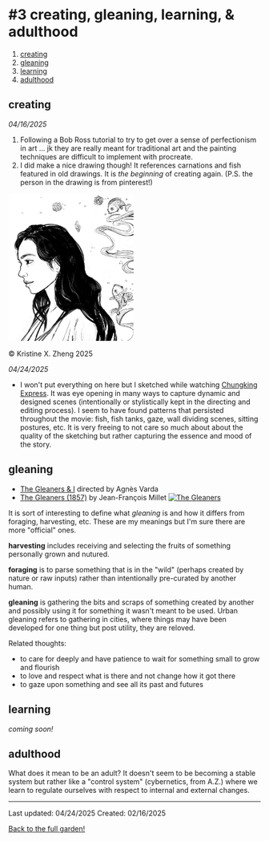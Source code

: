 # #3 creating, gleaning, learning, & adulthood

1. [creating](#creating)
2. [gleaning](#gleaning)
3. [learning](#learning)
4. [adulthood](#adulthood)


## creating
*04/16/2025*
1) Following a Bob Ross tutorial to try to get over a sense of perfectionism in art ... jk they are really meant for traditional art and the painting techniques are difficult to implement with procreate. 
2) I did make a nice drawing though! It references carnations and fish featured in old drawings. It is *the beginning* of creating again. (P.S. the person in the drawing is from pinterest!) 

<a href="./art/beginning.png">
    <img src="./art/beginning.png" width="250">
</a>

© Kristine X. Zheng 2025

*04/24/2025*
* I won't put everything on here but I sketched while watching [Chungking Express](./1_02-15-2025.md#1-about-love-stories-automation-and-writing). It was eye opening in many ways to capture dynamic and designed scenes (intentionally or stylistically kept in the directing and editing process). I seem to have found patterns that persisted throughout the movie: fish, fish tanks, gaze, wall dividing scenes, sitting postures, etc. It is very freeing to not care so much about about the quality of the sketching but rather capturing the essence and mood of the story. 

## gleaning

* [The Gleaners & I](https://en.wikipedia.org/wiki/The_Gleaners_and_I) directed by Agnès Varda 
* [The Gleaners (1857)](https://en.wikipedia.org/wiki/The_Gleaners) by Jean-François Millet
[![The Gleaners](https://upload.wikimedia.org/wikipedia/commons/thumb/1/1f/Jean-Fran%C3%A7ois_Millet_-_Gleaners_-_Google_Art_Project_2.jpg/1920px-Jean-Fran%C3%A7ois_Millet_-_Gleaners_-_Google_Art_Project_2.jpg)](https://upload.wikimedia.org/wikipedia/commons/thumb/1/1f/Jean-Fran%C3%A7ois_Millet_-_Gleaners_-_Google_Art_Project_2.jpg/1920px-Jean-Fran%C3%A7ois_Millet_-_Gleaners_-_Google_Art_Project_2.jpg)

It is sort of interesting to define what *gleaning* is and how it differs from foraging, harvesting, etc. These are my meanings but I'm sure there are more "official" ones.  

**harvesting** includes receiving and selecting the fruits of something personally grown and nutured. 

**foraging** is to parse something that is in the "wild" (perhaps created by nature or raw inputs) rather than intentionally pre-curated by another human. 

**gleaning** is gathering the bits and scraps of something created by another and possibly using it for something it wasn't meant to be used. Urban gleaning refers to gathering in cities, where things may have been developed for one thing but post utility, they are reloved. 

Related thoughts: 
- to care for deeply and have patience to wait for something small to grow and flourish 
- to love and respect what is there and not change how it got there 
- to gaze upon something and see all its past and futures 

## learning 

*coming soon!*

## adulthood 

What does it mean to be an adult? It doesn't seem to be becoming a stable system but rather like a "control system" (cybernetics, from A.Z.) where we learn to regulate ourselves with respect to internal and external changes. 

------------
Last updated: 04/24/2025
Created: 02/16/2025

[Back to the full garden!](./index.md)